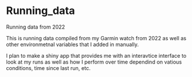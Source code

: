 # Running_data
Running data from 2022

This is running data compiled from my Garmin watch from 2022 as well as other environmetnal variables that I added in manually.

I plan to make a shiny app that provides me with an interavtice interface to look at my runs as well as how I perform over time dependind on vatious conditions, time
since last run, etc.
